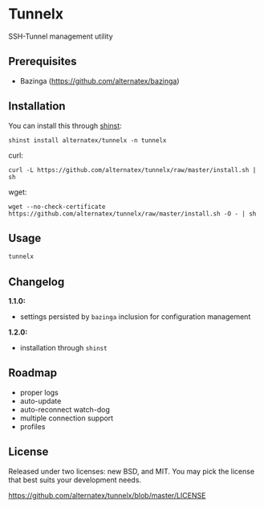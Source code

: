 Tunnelx
=============

SSH-Tunnel management utility

Prerequisites
-------------
* Bazinga (https://github.com/alternatex/bazinga)

Installation
-------------

You can install this through [shinst](https://github.com/alternatex/shinst):

`shinst install alternatex/tunnelx -n tunnelx`

curl:

`curl -L https://github.com/alternatex/tunnelx/raw/master/install.sh | sh`

wget:

`wget --no-check-certificate https://github.com/alternatex/tunnelx/raw/master/install.sh -O - | sh`

Usage
-------------

```bash
tunnelx
```

Changelog
-------------
**1.1.0:**<br/>
* settings persisted by `bazinga` inclusion for configuration management

**1.2.0:**<br/>
* installation through `shinst` 

Roadmap
-------------
- proper logs
- auto-update
- auto-reconnect watch-dog
- multiple connection support 
- profiles 

License
-------------
Released under two licenses: new BSD, and MIT. You may pick the
license that best suits your development needs.

https://github.com/alternatex/tunnelx/blob/master/LICENSE

